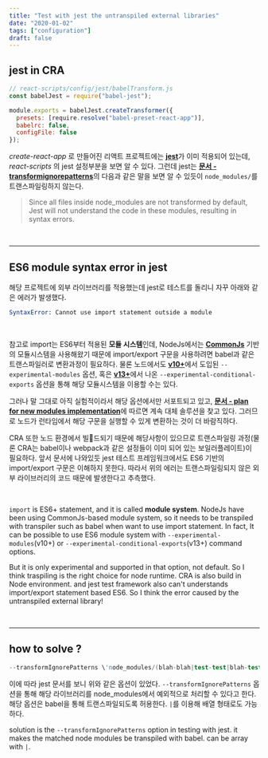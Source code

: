 ```yaml
---
title: "Test with jest the untranspiled external libraries"
date: "2020-01-02"
tags: ["configuration"]
draft: false
---
```


## jest in CRA

```javascript
// react-scripts/config/jest/babelTransform.js
const babelJest = require("babel-jest");

module.exports = babelJest.createTransformer({
  presets: [require.resolve("babel-preset-react-app")],
  babelrc: false,
  configFile: false
});
```

_create-react-app_ 로 만들어진 리액트 프로젝트에는 [**jest**](https://jestjs.io/)가 이미 적용되어 있는데, _react-scripts_ 의 jest 설정부분을 보면 알 수 있다. 그런데 jest는 [**문서 - transformignorepatterns**](https://jestjs.io/docs/en/configuration#transformignorepatterns-arraystring)의 다음과 같은 말을 보면 알 수 있듯이 `node_modules/`를 트랜스파일링하지 않는다.

> Since all files inside node_modules are not transformed by default, Jest will not understand the code in these modules, resulting in syntax errors.

<br /><hr />

## ES6 module syntax error in jest

해당 프로젝트에 외부 라이브러리를 적용했는데 jest로 테스트를 돌리니 자꾸 아래와 같은 에러가 발생했다.

```s
SyntaxError: Cannot use import statement outside a module
```

<br />

참고로 import는 ES6부터 적용된 **모듈 시스템**인데, NodeJs에서는 [**CommonJs**](https://ko.wikipedia.org/wiki/CommonJS) 기반의 모듈시스템을 사용해왔기 때문에 import/export 구문을 사용하려면 babel과 같은 트랜스파일러로 변환과정이 필요하다. 물론 노드에서도 [**v10+**](https://nodejs.org/docs/latest-v10.x/api/esm.html#esm_enabling)에서 도입된 `--experimental-modules` 옵션, 혹은 [**v13+**](https://nodejs.org/docs/latest-v13.x/api/esm.html)에서 나온 `--experimental-conditional-exports` 옵션을 통해 해당 모듈시스템을 이용할 수는 있다.

그러나 말 그대로 아직 실험적이라서 해당 옵션에서만 서포트되고 있고, [**문서 - plan for new modules implementation**](https://github.com/nodejs/modules/blob/master/doc/plan-for-new-modules-implementation.md)에 따르면 계속 대체 솔루션을 찾고 있다. 그러므로 노드가 런타임에서 해당 구문을 실행할 수 있게 변환하는 것이 더 바람직하다.

CRA 또한 노드 환경에서 빌드되기 때문에 해당사항이 있으므로 트랜스파일링 과정(물론 CRA는 babel이나 webpack과 같은 설정들이 이미 되어 있는 보일러플레이트)이 필요하다. 앞서 문서에 나와있듯 jest 테스트 프레임워크에서도 ES6 기반의 import/export 구문은 이해하지 못한다. 따라서 위의 에러는 트랜스파일링되지 않은 외부 라이브러리의 코드 때문에 발생한다고 추측했다.

<br />

`import` is ES6+ statement, and it is called **module system**. NodeJs have been using CommonJs-based module system, so it needs to be transpiled with transpiler such as babel when want to use import statement. In fact, It can be possible to use ES6 module system with `--experimental-modules`(v10+) or `--experimental-conditional-exports`(v13+) command options.

But it is only experimental and supported in that option, not default. So I think traspiling is the right choice for node runtime. CRA is also build in Node environment. and jest test framework also can't understands import/export statement based ES6. So I think the error caused by the untranspiled external library!

<br /><hr />

## how to solve ?

```s
--transformIgnorePatterns \'node_modules/(blah-blah|test-test|blah-test)/\'
```

이에 따라 jest 문서를 보니 위와 같은 옵션이 있었다. `--transformIgnorePatterns` 옵션을 통해 해당 라이브러리를 node_modules에서 예외적으로 처리할 수 있다고 한다. 해당 옵션은 babel을 통해 트랜스파일되도록 허용한다. `|`를 이용해 배열 형태로도 가능하다.

solution is the `--transformIgnorePatterns` option in testing with jest. it makes the matched node modules be transpiled with babel. can be array with `|`.

